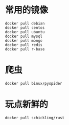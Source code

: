 # 常用的镜像

```
docker pull debian
docker pull centos
docker pull ubuntu
docker pull mysql
docker pull mongo
docker pull redis
docker pull r-base
```

# 爬虫

```
docker pull binux/pyspider
```

# 玩点新鲜的

```
docker pull schickling/rust
```
